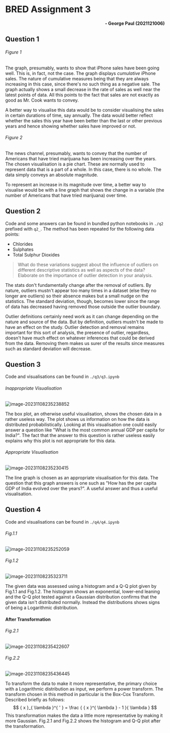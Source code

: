 # BRED Assignment 3

<div align=right><b>- George Paul (2021121006)</b></div>



## Question 1

###### Figure 1

The graph, presumably, wants to show that iPhone sales have been going well. This is, in fact, not the case. The graph displays *cumulative* iPhone sales. The nature of cumulative measures being that they are always increasing in this case, since there's no such thing as a negative sale. The graph actually shows a small decrease in the rate of sales as well near the latest points of data. All this points to the fact that sales are not exactly as good as Mr. Cook wants to convey.

A better way to visualise this data would be to consider visualising the sales in certain durations of time, say annually. The data would better reflect whether the sales this year have been better than the last or other previous years and hence showing whether sales have improved or not.



###### Figure 2

The news channel, presumably, wants to convey that the number of Americans that have tried marijuana has been increasing over the years. The chosen visualisation is a pie chart. These are normally used to represent data that is a part of a whole. In this case, there is no whole. The data simply conveys an absolute magnitude. 

To represent an increase in its magnitude over time, a better way to visualise would be with a line graph that shows the change in a variable (the number of Americans that have tried marijuana) over time.



## Question 2

Code and some answers can be found in bundled python notebooks in `./q2` prefixed with `q2_`. The method has been repeated for the following data points:

- Chlorides
- Sulphates
- Total Sulphur Dioxides

> What do these variations suggest about the influence of outliers on different descriptive statistics as well as aspects of the data? Elaborate on the importance of outlier detection in your analysis.

The stats don't fundamentally change after the removal of outliers. By nature, outliers mustn't appear too many times in a dataset (else they no longer are outliers) so their absence makes but a small nudge on the statistics. The standard deviation, though, becomes lower since the range of data has decreased having removed those outside the outlier boundary.

Outlier definitions certainly need work as it can change depending on the nature and source of the data. But by definition, outliers mustn't be made to have an effect on the study. Outlier detection and removal remains important for this sort of analysis, the presence of outlier, regardless, doesn't have much effect on whatever inferences that could be derived from the data. Removing them makes us surer of the results since measures such as standard deviation will decrease.



## Question 3

Code and visualisations can be found in `./q3/q3.ipynb`



###### Inappropriate Visualisation

![image-20231108235238852](Assignment3_Assets/image-20231108235238852.png)

The box plot, an otherwise useful visualisation, shows the chosen data in a rather useless way. The plot shows us information on how the data is distributed probabilistically. Looking at this visualisation one could easily answer a question like "What is the most common annual GDP per capita for India?". The fact that the answer to this question is rather useless easily explains why this plot is not appropriate for this data.



###### Appropriate Visualisation

![image-20231108235230415](Assignment3_Assets/image-20231108235230415.png)

The line graph is chosen as an appropriate visualisation for this data. The question that this graph answers is one such as "How has the per capita GDP of India evolved over the years?". A useful answer and thus a useful visualisation.



## Question 4

Code and visualisations can be found in `./q4/q4.ipynb`

###### Fig.1.1

![image-20231108235252059](Assignment3_Assets/image-20231108235252059.png)

###### Fig.1.2

![image-20231108235323711](Assignment3_Assets/image-20231108235323711.png)

The given data was assessed using a histogram and a Q-Q plot given by Fig.1.1 and Fig.1.2. The histogram shows an exponential, lower-end leaning and the Q-Q plot tested against a Gaussian distribution confirms that the given data isn't distributed normally. Instead the distributions shows signs of being a Logarithmic distribution.



#### After Transformation

###### Fig.2.1

![image-20231108235422607](Assignment3_Assets/image-20231108235422607.png)

###### Fig.2.2

![image-20231108235436445](Assignment3_Assets/image-20231108235436445.png)



To transform the data to make it more representative, the primary choice with a Logarithmic distribution as input, we perform a power transform. The transform chosen in this method in particular is the Box-Cox Transform.  Described briefly as follows:
$$
{ x }_{ \lambda  }^{ ' }  =  \frac { { x }^{ \lambda  } - 1 }{ \lambda  }
$$
This transformation makes the data a little more representative by making it more Gaussian. Fig.2.1 and Fig.2.2 shows the histogram and Q-Q plot after the transformation.